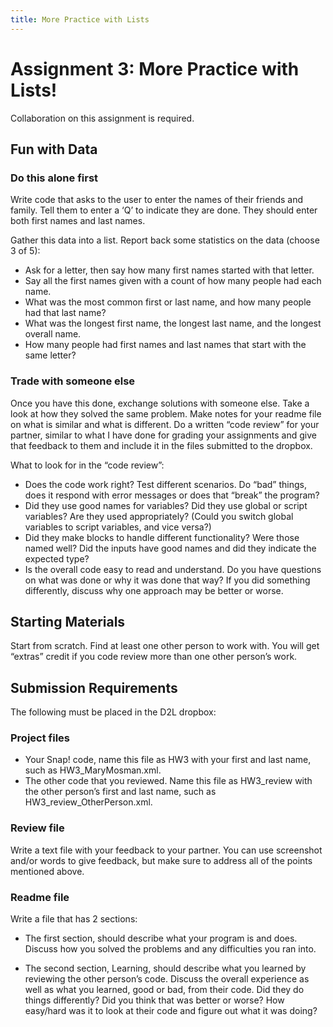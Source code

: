 ```yaml
---
title: More Practice with Lists
---
```

# Assignment 3:  More Practice with Lists!
Collaboration on this assignment is required.

## Fun with Data

### Do this alone first
Write code that asks to the user to enter the names of their friends and family.  Tell them to enter a ‘Q’ to indicate they are done.  They should enter both first names and last names.  

Gather this data into a list.  Report back some statistics on the data (choose 3 of 5):

- Ask for a letter, then say how many first names started with that letter.  
- Say all the first names given with a count of how many people had each name.
- What was the most common first or last name, and how many people had that last name?  
- What was the longest first name, the longest last name, and the longest overall name.
- How many people had first names and last names that start with the same letter?

### Trade with someone else
Once you have this done, exchange solutions with someone else.  Take a look at how they solved the same problem.  Make notes for your readme file on what is similar and what is different.  Do a written “code review” for your partner, similar to what I have done for grading your assignments and give that feedback to them and include it in the files submitted to the dropbox.  

What to look for in the “code review”:

- Does the code work right?  Test different scenarios.  Do “bad” things, does it respond with error messages or does that “break” the program?  
- Did they use good names for variables?  Did they use global or script variables?  Are they used appropriately?  (Could you switch global variables to script variables, and vice versa?)
- Did they make blocks to handle different functionality?  Were those named well?  Did the inputs have good names and did they indicate the expected type?
- Is the overall code easy to read and understand.  Do you have questions on what was done or why it was done that way?  If you did something differently, discuss why one approach may be better or worse.

## Starting Materials
Start from scratch.  Find at least one other person to work with.  You will get “extras” credit if you code review more than one other person’s work.

## Submission Requirements
The following must be placed in the D2L dropbox:

### Project files

- Your Snap! code, name this file as HW3 with your first and last name, such as HW3_MaryMosman.xml.
- The other code that you reviewed.  Name this file as HW3_review with the other person’s first and last name, such as HW3_review_OtherPerson.xml.

### Review file
Write a text file with your feedback to your partner.  You can use screenshot and/or words to give feedback, but make sure to address all of the points mentioned above.

### Readme file
Write a file that has 2 sections:

- The first section, should describe what your program is and does.  Discuss how you solved the problems and any difficulties you ran into.

- The second section, Learning, should describe what you learned by reviewing the other person’s code.  Discuss the overall experience as well as what you learned, good or bad, from their code.  Did they do things differently?  Did you think that was better or worse?  How easy/hard was it to look at their code and figure out what it was doing?
